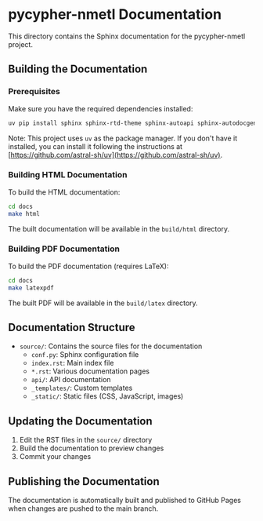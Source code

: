 # pycypher-nmetl Documentation

This directory contains the Sphinx documentation for the pycypher-nmetl project.

## Building the Documentation

### Prerequisites

Make sure you have the required dependencies installed:

```bash
uv pip install sphinx sphinx-rtd-theme sphinx-autoapi sphinx-autodocgen
```

Note: This project uses `uv` as the package manager. If you don't have it installed, you can install it following the instructions at [https://github.com/astral-sh/uv](https://github.com/astral-sh/uv).

### Building HTML Documentation

To build the HTML documentation:

```bash
cd docs
make html
```

The built documentation will be available in the `build/html` directory.

### Building PDF Documentation

To build the PDF documentation (requires LaTeX):

```bash
cd docs
make latexpdf
```

The built PDF will be available in the `build/latex` directory.

## Documentation Structure

- `source/`: Contains the source files for the documentation
  - `conf.py`: Sphinx configuration file
  - `index.rst`: Main index file
  - `*.rst`: Various documentation pages
  - `api/`: API documentation
  - `_templates/`: Custom templates
  - `_static/`: Static files (CSS, JavaScript, images)

## Updating the Documentation

1. Edit the RST files in the `source/` directory
2. Build the documentation to preview changes
3. Commit your changes

## Publishing the Documentation

The documentation is automatically built and published to GitHub Pages when changes are pushed to the main branch.
